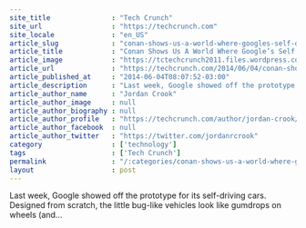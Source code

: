 ```yaml
---
site_title               : "Tech Crunch"
site_url                 : "https://techcrunch.com"
site_locale              : "en_US"
article_slug             : "conan-shows-us-a-world-where-googles-self-driving-car-has-a-few-bugs"
article_title            : "Conan Shows Us A World Where Google’s Self Driving Car “Has A Few Bugs”"
article_image            : "https://tctechcrunch2011.files.wordpress.com/2014/06/screenshot-2014-06-04-11-00-12.png?w=764&h=400&crop=1"
article_url              : "https://techcrunch.com/2014/06/04/conan-shows-us-a-world-where-googles-self-driving-car-has-a-few-bugs/"
article_published_at     : "2014-06-04T08:07:52-03:00"
article_description      : "Last week, Google showed off the prototype for its self-driving cars. Designed from scratch, the little bug-like vehicles look like gumdrops on wheels (and..."
article_author_name      : "Jordan Crook"
article_author_image     : null
article_author_biography : null
article_author_profile   : "https://techcrunch.com/author/jordan-crook/"
article_author_facebook  : null
article_author_twitter   : "https://twitter.com/jordanrcrook"
category                 : ['technology']
tags                     : ['Tech Crunch']
permalink                : "/:categories/conan-shows-us-a-world-where-googles-self-driving-car-has-a-few-bugs/"
layout                   : post
---
```


Last week, Google showed off the prototype for its self-driving cars. Designed from scratch, the little bug-like vehicles look like gumdrops on wheels (and...
